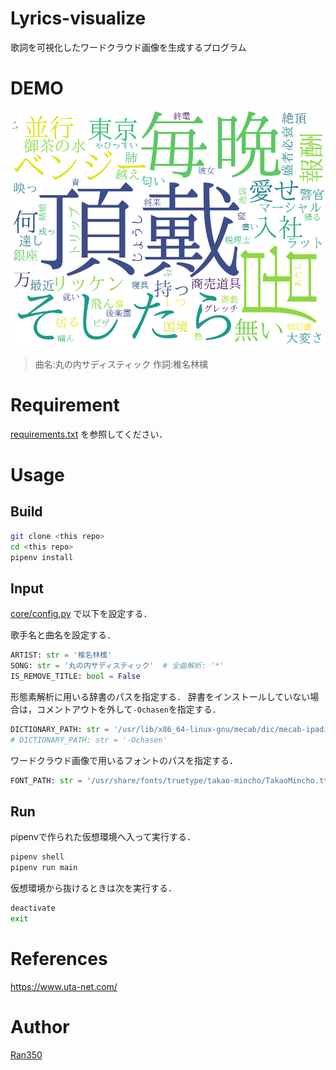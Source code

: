 # Lyrics-visualize
歌詞を可視化したワードクラウド画像を生成するプログラム

# DEMO

![demo_image](image/丸の内サディスティック.png)

> 曲名:丸の内サディスティック  作詞:椎名林檎

# Requirement

[requirements.txt](./requirements.txt) を参照してください．

# Usage

## Build

```sh
git clone <this repo>
cd <this repo>
pipenv install

```

## Input

[core/config.py](core/config.py) で以下を設定する．

歌手名と曲名を設定する．
```py
ARTIST: str = '椎名林檎'
SONG: str = '丸の内サディスティック'  # 全曲解析: '*'
IS_REMOVE_TITLE: bool = False
```

形態素解析に用いる辞書のパスを指定する．
辞書をインストールしていない場合は，コメントアウトを外して`-Ochasen`を指定する．

```py
DICTIONARY_PATH: str = '/usr/lib/x86_64-linux-gnu/mecab/dic/mecab-ipadic-neologd'
# DICTIONARY_PATH: str = '-Ochasen'
```

ワードクラウド画像で用いるフォントのパスを指定する．

```py
FONT_PATH: str = '/usr/share/fonts/truetype/takao-mincho/TakaoMincho.ttf'
```

## Run

pipenvで作られた仮想環境へ入って実行する．
```sh
pipenv shell
pipenv run main
```

仮想環境から抜けるときは次を実行する．
```sh
deactivate
exit
```

# References

<https://www.uta-net.com/>

# Author

[Ran350](https://github.com/Ran350)
